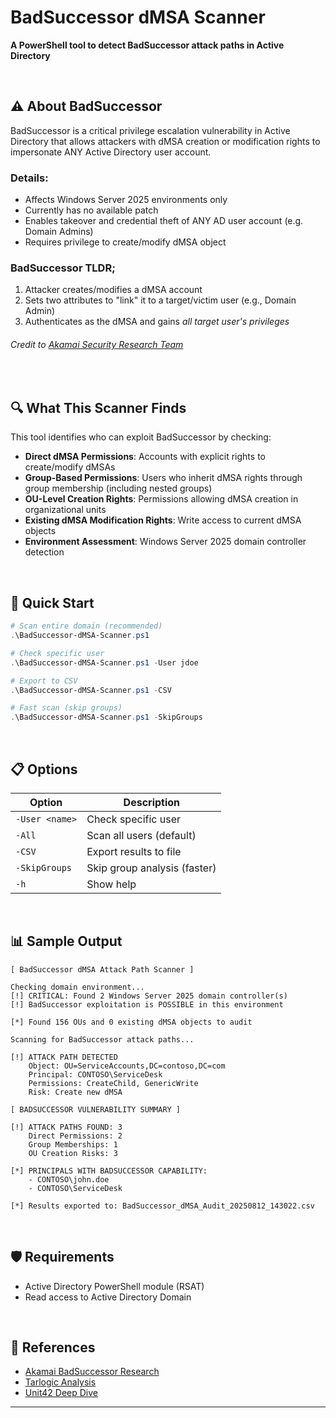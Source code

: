 # BadSuccessor dMSA Scanner

**A PowerShell tool to detect BadSuccessor attack paths in Active Directory**

<br>

## ⚠️ About BadSuccessor

BadSuccessor is a critical privilege escalation vulnerability in Active Directory that allows attackers with dMSA creation or modification rights to impersonate ANY Active Directory user account.



### Details:
- Affects Windows Server 2025 environments only
- Currently has no available patch
- Enables takeover and credential theft of ANY AD user account (e.g. Domain Admins)
- Requires privilege to create/modify dMSA object



### BadSuccessor TLDR;
1. Attacker creates/modifies a dMSA account
2. Sets two attributes to "link" it to a target/victim user (e.g., Domain Admin)
3. Authenticates as the dMSA and gains _all target user's privileges_



###### *Credit to [Akamai Security Research Team](https://www.akamai.com/blog/security-research/abusing-dmsa-for-privilege-escalation-in-active-directory)*

<br>

## 🔍 What This Scanner Finds

This tool identifies who can exploit BadSuccessor by checking:

- **Direct dMSA Permissions**: Accounts with explicit rights to create/modify dMSAs
- **Group-Based Permissions**: Users who inherit dMSA rights through group membership (including nested groups)
- **OU-Level Creation Rights**: Permissions allowing dMSA creation in organizational units
- **Existing dMSA Modification Rights**: Write access to current dMSA objects
- **Environment Assessment**: Windows Server 2025 domain controller detection

<br>

## 🚀 Quick Start

```powershell
# Scan entire domain (recommended)
.\BadSuccessor-dMSA-Scanner.ps1

# Check specific user
.\BadSuccessor-dMSA-Scanner.ps1 -User jdoe

# Export to CSV
.\BadSuccessor-dMSA-Scanner.ps1 -CSV

# Fast scan (skip groups)
.\BadSuccessor-dMSA-Scanner.ps1 -SkipGroups
```
<br>

## 📋 Options

| Option | Description |
|--------|-------------|
| `-User <name>` | Check specific user |
| `-All` | Scan all users (default) |
| `-CSV` | Export results to file |
| `-SkipGroups` | Skip group analysis (faster) |
| `-h` | Show help |

<br>

## 📊 Sample Output

```
[ BadSuccessor dMSA Attack Path Scanner ]

Checking domain environment...
[!] CRITICAL: Found 2 Windows Server 2025 domain controller(s)
[!] BadSuccessor exploitation is POSSIBLE in this environment

[*] Found 156 OUs and 0 existing dMSA objects to audit

Scanning for BadSuccessor attack paths...

[!] ATTACK PATH DETECTED
    Object: OU=ServiceAccounts,DC=contoso,DC=com
    Principal: CONTOSO\ServiceDesk
    Permissions: CreateChild, GenericWrite
    Risk: Create new dMSA

[ BADSUCCESSOR VULNERABILITY SUMMARY ]

[!] ATTACK PATHS FOUND: 3
    Direct Permissions: 2
    Group Memberships: 1
    OU Creation Risks: 3

[*] PRINCIPALS WITH BADSUCCESSOR CAPABILITY:
    - CONTOSO\john.doe
    - CONTOSO\ServiceDesk

[*] Results exported to: BadSuccessor_dMSA_Audit_20250812_143022.csv
```
<br>

## 🛡️ Requirements

- Active Directory PowerShell module (RSAT)
- Read access to Active Directory Domain

<br>

## 🔗 References

- [Akamai BadSuccessor Research](https://www.akamai.com/blog/security-research/abusing-dmsa-for-privilege-escalation-in-active-directory)
- [Tarlogic Analysis](https://www.tarlogic.com/blog/badsuccessor/)
- [Unit42 Deep Dive](https://unit42.paloaltonetworks.com/badsuccessor-attack-vector/)

---
